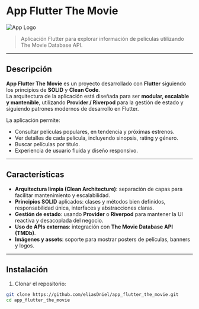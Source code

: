 # App Flutter The Movie

![App Logo](assets/images/logo.png)  
> Aplicación Flutter para explorar información de películas utilizando The Movie Database API.

---

## Descripción

**App Flutter The Movie** es un proyecto desarrollado con **Flutter** siguiendo los principios de **SOLID** y **Clean Code**.  
La arquitectura de la aplicación está diseñada para ser **modular, escalable y mantenible**, utilizando **Provider / Riverpod** para la gestión de estado y siguiendo patrones modernos de desarrollo en Flutter.  

La aplicación permite:  
- Consultar películas populares, en tendencia y próximas estrenos.  
- Ver detalles de cada película, incluyendo sinopsis, rating y género.  
- Buscar películas por título.  
- Experiencia de usuario fluida y diseño responsivo.  

---

## Características

- **Arquitectura limpia (Clean Architecture)**: separación de capas para facilitar mantenimiento y escalabilidad.  
- **Principios SOLID** aplicados: clases y métodos bien definidos, responsabilidad única, interfaces y abstracciones claras.  
- **Gestión de estado**: usando **Provider** o **Riverpod** para mantener la UI reactiva y desacoplada del negocio.  
- **Uso de APIs externas**: integración con **The Movie Database API (TMDb)**.  
- **Imágenes y assets**: soporte para mostrar posters de películas, banners y logos.  

---

## Instalación

1. Clonar el repositorio:

```bash
git clone https://github.com/eliasDniel/app_flutter_the_movie.git
cd app_flutter_the_movie
